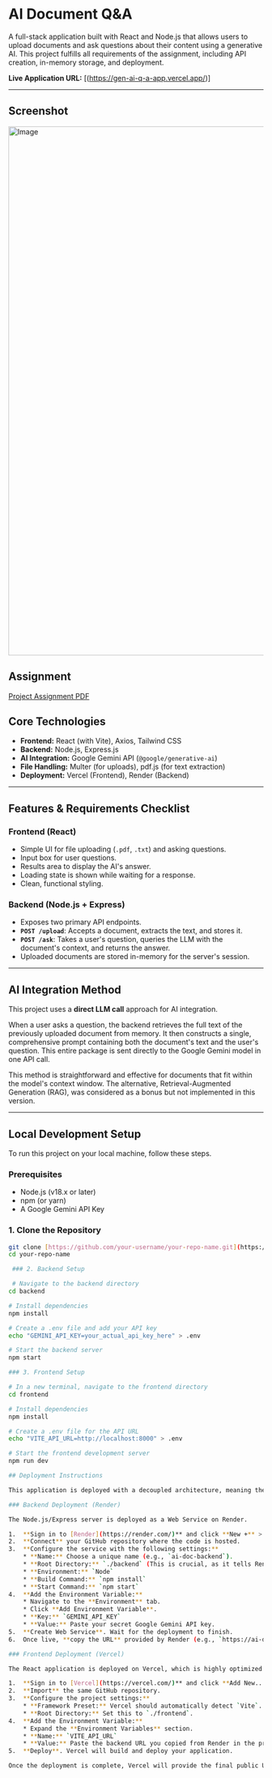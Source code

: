 # AI Document Q&A

A full-stack application built with React and Node.js that allows users to upload documents and ask questions about their content using a generative AI. This project fulfills all requirements of the assignment, including API creation, in-memory storage, and deployment.

**Live Application URL:** [(https://gen-ai-q-a-app.vercel.app/)]

---

## Screenshot

<img width="1915" height="1045" alt="Image" src="https://github.com/user-attachments/assets/efbfa77d-1b7f-4301-a9aa-30c9e4a00d8f" />

## Assignment

[Project Assignment PDF](Assignment.pdf)




## Core Technologies

* **Frontend:** React (with Vite), Axios, Tailwind CSS
* **Backend:** Node.js, Express.js
* **AI Integration:** Google Gemini API (`@google/generative-ai`)
* **File Handling:** Multer (for uploads), pdf.js (for text extraction)
* **Deployment:** Vercel (Frontend), Render (Backend)

---

## Features & Requirements Checklist

### Frontend (React)
-  Simple UI for file uploading (`.pdf`, `.txt`) and asking questions.
-  Input box for user questions.
-  Results area to display the AI's answer.
-  Loading state is shown while waiting for a response.
-  Clean, functional styling.

### Backend (Node.js + Express)
-  Exposes two primary API endpoints.
-  **`POST /upload`**: Accepts a document, extracts the text, and stores it.
-  **`POST /ask`**: Takes a user's question, queries the LLM with the document's context, and returns the answer.
-  Uploaded documents are stored in-memory for the server's session.

---

## AI Integration Method

This project uses a **direct LLM call** approach for AI integration.

When a user asks a question, the backend retrieves the full text of the previously uploaded document from memory. It then constructs a single, comprehensive prompt containing both the document's text and the user's question. This entire package is sent directly to the Google Gemini model in one API call.

This method is straightforward and effective for documents that fit within the model's context window. The alternative, Retrieval-Augmented Generation (RAG), was considered as a bonus but not implemented in this version.

---

## Local Development Setup

To run this project on your local machine, follow these steps.

### Prerequisites

* Node.js (v18.x or later)
* npm (or yarn)
* A Google Gemini API Key

### 1. Clone the Repository

```bash
git clone [https://github.com/your-username/your-repo-name.git](https://github.com/your-username/your-repo-name.git)
cd your-repo-name

 ### 2. Backend Setup

 # Navigate to the backend directory
cd backend

# Install dependencies
npm install

# Create a .env file and add your API key
echo "GEMINI_API_KEY=your_actual_api_key_here" > .env

# Start the backend server
npm start

### 3. Frontend Setup

# In a new terminal, navigate to the frontend directory
cd frontend

# Install dependencies
npm install

# Create a .env file for the API URL
echo "VITE_API_URL=http://localhost:8000" > .env

# Start the frontend development server
npm run dev

## Deployment Instructions

This application is deployed with a decoupled architecture, meaning the frontend and backend are hosted on separate services and communicate via API calls.

### Backend Deployment (Render)

The Node.js/Express server is deployed as a Web Service on Render.

1.  **Sign in to [Render](https://render.com/)** and click **New +** > **Web Service**.
2.  **Connect** your GitHub repository where the code is hosted.
3.  **Configure the service with the following settings:**
    * **Name:** Choose a unique name (e.g., `ai-doc-backend`).
    * **Root Directory:** `./backend` (This is crucial, as it tells Render where to find the backend code).
    * **Environment:** `Node`
    * **Build Command:** `npm install`
    * **Start Command:** `npm start`
4.  **Add the Environment Variable:**
    * Navigate to the **Environment** tab.
    * Click **Add Environment Variable**.
    * **Key:** `GEMINI_API_KEY`
    * **Value:** Paste your secret Google Gemini API key.
5.  **Create Web Service**. Wait for the deployment to finish.
6.  Once live, **copy the URL** provided by Render (e.g., `https://ai-doc-backend.onrender.com`). You will need this for the frontend deployment.

### Frontend Deployment (Vercel)

The React application is deployed on Vercel, which is highly optimized for modern frontends.

1.  **Sign in to [Vercel](https://vercel.com/)** and click **Add New...** > **Project**.
2.  **Import** the same GitHub repository.
3.  **Configure the project settings:**
    * **Framework Preset:** Vercel should automatically detect `Vite`.
    * **Root Directory:** Set this to `./frontend`.
4.  **Add the Environment Variable:**
    * Expand the **Environment Variables** section.
    * **Name:** `VITE_API_URL`
    * **Value:** Paste the backend URL you copied from Render in the previous step.
5.  **Deploy**. Vercel will build and deploy your application.

Once the deployment is complete, Vercel will provide the final public URL for your live application.
